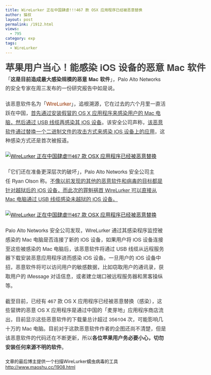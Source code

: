 ```yaml
---
title: WireLurker 正在中国肆虐!!!467 款 OSX 应用程序已经被恶意替换
author: 猫叔
layout: post
permalink: /1912.html
views:
  - 795
category: exp
tags:
  - WireLurker
---
```

<div class="banner" style="box-sizing: border-box; text-align: center; margin: 0px -20px; color: #333333; font-family: 'helvetica neue', 'hiragino sans gb', stheiti, 'microsoft yahei', tahoma, sans-serif; font-size: 16px; line-height: 22px;">
</div>

<div class="post-container" style="box-sizing: border-box; color: #333333; font-family: 'helvetica neue', 'hiragino sans gb', stheiti, 'microsoft yahei', tahoma, sans-serif; font-size: 16px; line-height: 22px;">
  <div class="post-header-container" style="box-sizing: border-box; margin-bottom: 30px; border-bottom-width: 1px; border-bottom-style: solid; border-bottom-color: #eeeeee;">
    <div class="post-title-box" style="box-sizing: border-box; margin-top: 15px;">
      <div class="row" style="box-sizing: border-box; margin-left: -10px; margin-right: -10px;">
        <div class="col-xs-24 post-title" style="box-sizing: border-box; position: relative; min-height: 1px; padding-left: 10px; padding-right: 10px; float: left; width: 779.65625px;">
          <h1 style="box-sizing: border-box; font-size: 1.8em; margin: 0px; font-family: inherit; line-height: 1.6; color: #444444; padding: 0px;">
            苹果用户当心！能感染 iOS 设备的恶意 Mac 软件
          </h1>
        </div>
      </div>
    </div>
  </div>
</div>

<p style="box-sizing: border-box; margin: 0px 0px 20px; padding: 0px; line-height: 1.8; color: #333333; font-family: 'helvetica neue', 'hiragino sans gb', stheiti, 'microsoft yahei', tahoma, sans-serif; font-size: 16px;">
  <p style="box-sizing: border-box; margin: 0px 0px 20px; padding: 0px; line-height: 1.8; color: #333333; font-family: 'helvetica neue', 'hiragino sans gb', stheiti, 'microsoft yahei', tahoma, sans-serif; font-size: 16px;">
    「<span style="box-sizing: border-box; font-weight: bold;">这是目前造成最大感染规模的恶意 Mac 软件</span>」，Palo Alto Networks 的安全专家在周三发布的一份研究报告中如是说。
  </p>
  
  <p style="box-sizing: border-box; margin: 0px 0px 20px; padding: 0px; line-height: 1.8; color: #333333; font-family: 'helvetica neue', 'hiragino sans gb', stheiti, 'microsoft yahei', tahoma, sans-serif; font-size: 16px;">
    该恶意软件名为「<span style="box-sizing: border-box; color: #993300;">WireLurker</span>」，追根溯源，它在过去的六个月里一直活跃在中国，<span style="box-sizing: border-box; text-decoration: underline;">首先通过安装假冒的 OS X 应用程序来感染用户的 Mac 电脑，然后通过 USB 线缆再感染其 iOS 设备</span>。该安全公司声称，<span style="box-sizing: border-box; text-decoration: underline;">该恶意软件通过替换一个二进制文件的攻击方式来感染 iOS 设备上的应用</span>，这种感染方式还是首次被报道。
  </p>
  
  <p style="box-sizing: border-box; margin: 0px 0px 20px; padding: 0px; line-height: 1.8; color: #333333; font-family: 'helvetica neue', 'hiragino sans gb', stheiti, 'microsoft yahei', tahoma, sans-serif; font-size: 16px;">
    <a href="http://cache.maoshu.cc//wp-content/uploads/sinapicv2-backup/1912-ww1-bmiddle-005V4vEUjw1enuiqrfdakj30ll0fcjxn.jpg" target="_blank"><img src="http://cache.maoshu.cc//wp-content/uploads/sinapicv2-backup/1912-ww1-large-005V4vEUjw1enuiqrfdakj30ll0fcjxn.jpg" alt="WireLurker 正在中国肆虐!!!467 款 OSX 应用程序已经被恶意替换" /></a>
  </p>
  
  <p style="box-sizing: border-box; margin: 0px 0px 20px; padding: 0px; line-height: 1.8; color: #333333; font-family: 'helvetica neue', 'hiragino sans gb', stheiti, 'microsoft yahei', tahoma, sans-serif; font-size: 16px;">
    「它们还在准备更深层次的破坏」，Palo Alto Networks 安全公司主任 Ryan Olson 称。<span style="box-sizing: border-box; text-decoration: underline;">不像以前发现的其他的恶意软件和病毒的目标都是针对越狱后的 iOS 设备，而此次的罪魁祸首 WireLurker 可以直接从 Mac 电脑通过 USB 线缆感染未越狱的 iOS 设备。</span>
  </p>
  
  <p style="box-sizing: border-box; margin: 0px 0px 20px; padding: 0px; line-height: 1.8; color: #333333; font-family: 'helvetica neue', 'hiragino sans gb', stheiti, 'microsoft yahei', tahoma, sans-serif; font-size: 16px;">
    <a href="http://cache.maoshu.cc//wp-content/uploads/sinapicv2-backup/1912-ww1-bmiddle-005V4vEUjw1enuiqs24jtj309j07r751.jpg" target="_blank"><img src="http://cache.maoshu.cc//wp-content/uploads/sinapicv2-backup/1912-ww1-large-005V4vEUjw1enuiqs24jtj309j07r751.jpg" alt="WireLurker 正在中国肆虐!!!467 款 OSX 应用程序已经被恶意替换" /></a>
  </p>
  
  <p style="box-sizing: border-box; margin: 0px 0px 20px; padding: 0px; line-height: 1.8; color: #333333; font-family: 'helvetica neue', 'hiragino sans gb', stheiti, 'microsoft yahei', tahoma, sans-serif; font-size: 16px;">
    Palo Alto Networks 安全公司发现，WireLurker 通过其感染程序监控被感染的 Mac 电脑是否连接了新的 iOS 设备，如果用户将 iOS 设备连接至这些被感染的 Mac 电脑后，该恶意软件将通过 USB 线缆从远程服务器下载安装恶意应用程序进而感染 iOS 设备。一旦用户的 iOS 设备中招，恶意软件将可以访问用户的敏感数据，比如窃取用户的通讯录，获取用户的 iMessage 对话信息，或者建立端口被远程服务器和黑客操纵等。
  </p>
  
  <p style="box-sizing: border-box; margin: 0px 0px 20px; padding: 0px; line-height: 1.8; color: #333333; font-family: 'helvetica neue', 'hiragino sans gb', stheiti, 'microsoft yahei', tahoma, sans-serif; font-size: 16px;">
    截至目前，已经有 467 款 OS X 应用程序已经被恶意替换（感染），这些冒牌的恶意 OS X 应用程序是通过中国的「麦芽地」应用程序商店流出，目前显示这些恶意软件的下载量总计超过 356104 次，可能影响几十万的 Mac 电脑。目前对于这款恶意软件作者的企图还尚不清楚，但是该恶意软件的代码还在不断更新，所以<span style="box-sizing: border-box; font-weight: bold;">各位苹果用户务必要小心，切勿安装任何来源不明的软件</span>。
  </p>
  
  文章的最后博主提供一个扫描WireLurker蠕虫病毒的工具<http://www.maoshu.cc/1908.html>


